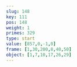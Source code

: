 ```yaml
---
slug: 148
key: 111
pos: 148
weight: 1
primes: 329
type: start
value: [857,0,-1,0]
frame: [1,30,200,8,40,50]
object: [1,7,10,17,26,29]
---
```

